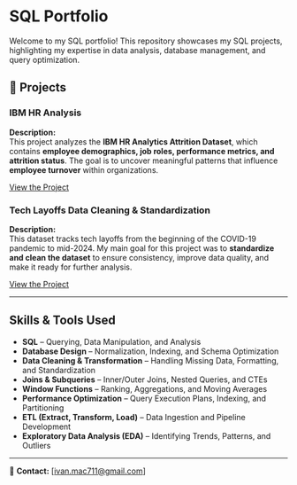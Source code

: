 # SQL Portfolio

Welcome to my SQL portfolio! This repository showcases my SQL projects, highlighting my expertise in data analysis, database management, and query optimization.

## 📂 Projects

### **IBM HR Analysis**
**Description:**  
This project analyzes the **IBM HR Analytics Attrition Dataset**, which contains **employee demographics, job roles, performance metrics, and attrition status**. The goal is to uncover meaningful patterns that influence **employee turnover** within organizations. 

[View the Project](https://github.com/ivanmu-1/SQL-Portfolio/tree/main/IBM%20Hr%20Analysis) 



### **Tech Layoffs Data Cleaning & Standardization**
**Description:**  
This dataset tracks tech layoffs from the beginning of the COVID-19 pandemic to mid-2024. My main goal for this project was to **standardize and clean the dataset** to ensure consistency, improve data quality, and make it ready for further analysis. 

[View the Project](https://github.com/ivanmu-1/SQL-Portfolio/tree/main/Data%20Cleaning%20Layoffs)  

---

## Skills & Tools Used  

- **SQL** – Querying, Data Manipulation, and Analysis  
- **Database Design** – Normalization, Indexing, and Schema Optimization  
- **Data Cleaning & Transformation** – Handling Missing Data, Formatting, and Standardization  
- **Joins & Subqueries** – Inner/Outer Joins, Nested Queries, and CTEs  
- **Window Functions** – Ranking, Aggregations, and Moving Averages   
- **Performance Optimization** – Query Execution Plans, Indexing, and Partitioning  
- **ETL (Extract, Transform, Load)** – Data Ingestion and Pipeline Development
- **Exploratory Data Analysis (EDA)** – Identifying Trends, Patterns, and Outliers 

---

📩 **Contact:** [ivan.mac711@gmail.com]  




